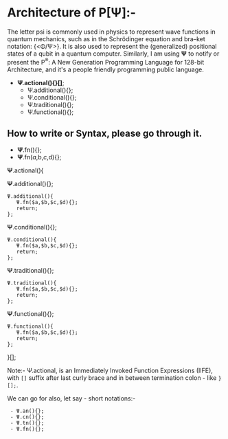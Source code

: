 # Architecture of P[Ψ]:-

The letter psi is commonly used in physics to represent wave functions in quantum mechanics, such as in the Schrödinger equation and bra–ket notation: {<Φ/Ψ>}. It is also used to represent the (generalized) positional states of a qubit in a quantum computer.
Similarly, I am using <b>Ψ</b> to notify or present the P<sup>®</sup>: A New Generation Programming Language for 128-bit Architecture, and it's a people friendly programming public language.

- <b>Ψ.actional(){}[]</b>;
  - Ψ.additional(){};
  - Ψ.conditional(){};
  - Ψ.traditional(){};
  - Ψ.functional(){};
  
## How to write or Syntax, please go through it.
  - <b>Ψ</b>.fn(){};
  - <b>Ψ</b>.fn($a,$b,$c,$d){};
  
<b>Ψ</b>.actional(){

<b>Ψ</b>.additional(){};
```
Ψ.additional(){
   Ψ.fn($a,$b,$c,$d){};
   return;
};
```

<b>Ψ</b>.conditional(){};
```
Ψ.conditional(){
   Ψ.fn($a,$b,$c,$d){};
   return;
};
```

<b>Ψ</b>.traditional(){};
```
Ψ.traditional(){
   Ψ.fn($a,$b,$c,$d){};
   return;
};
```

<b>Ψ</b>.functional(){};
```
Ψ.functional(){
   Ψ.fn($a,$b,$c,$d){};
   return;
};
```
}[];

Note:- Ψ.actional, is an Immediately Invoked Function Expressions (IIFE), with `[]` suffix after last curly brace and in between termination colon - like `}[];`.


We can go for also, let say - short notations:-
```
 - Ψ.an(){};
 - Ψ.cn(){};
 - Ψ.tn(){};
 - Ψ.fn(){};
  ```
